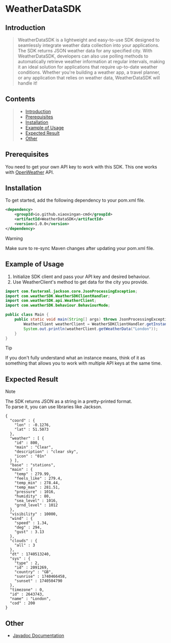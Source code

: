 # WeatherDataSDK
## Introduction
> WeatherDataSDK is a lightweight and easy-to-use SDK designed to seamlessly integrate weather data collection into your applications. The SDK returns JSON weather data for any specified city. With WeatherDataSDK, developers can also use polling methods to automatically retrieve weather information at regular intervals, making it an ideal solution for applications that require up-to-date weather conditions. Whether you're building a weather app, a travel planner, or any application that relies on weather data, WeatherDataSDK will handle it!

## Contents
> * [Introduction](https://github.com/xiaoxingan-cmd/weather-sdk#introduction)
> * [Prerequisites](https://github.com/xiaoxingan-cmd/weather-sdk#prerequisites)
> * [Installation](https://github.com/xiaoxingan-cmd/weather-sdk#installation)
> * [Example of Usage](https://github.com/xiaoxingan-cmd/weather-sdk#example-of-usage)
> * [Expected Result](https://github.com/xiaoxingan-cmd/weather-sdk#expected-result)
> * [Other](https://github.com/xiaoxingan-cmd/weather-sdk#other)

## Prerequisites
You need to get your own API key to work with this SDK. This one works with [OpenWeather](https://openweathermap.org/api) API.

## Installation
To get started, add the following dependency to your pom.xml file.
```xml
<dependency>
    <groupId>io.github.xiaoxingan-cmd</groupId>
    <artifactId>WeatherDataSDK</artifactId>
    <version>1.0.0</version>
</dependency>
```
> [!WARNING]
> Make sure to re-sync Maven changes after updating your pom.xml file.

## Example of Usage
1. Initialize SDK client and pass your API key and desired behaviour.
2. Use WeatherClient's method to get data for the city you provide.
```java
import com.fasterxml.jackson.core.JsonProcessingException;
import com.weatherSDK.WeatherSDKClientHandler;
import com.weatherSDK.api.WeatherClient;
import com.weatherSDK.behaviour.BehaviourMode;

public class Main {
    public static void main(String[] args) throws JsonProcessingException {
        WeatherClient weatherClient = WeatherSDKClientHandler.getInstance("your api key", BehaviourMode.ON_DEMAND);
        System.out.println(weatherClient.getWeatherData("London"));
    }
}
```
> [!TIP]
> If you don't fully understand what an instance means, think of it as something that allows you to work with multiple API keys at the same time.

## Expected Result
>[!NOTE]
> The SDK returns JSON as a string in a pretty-printed format. </br>
> To parse it, you can use libraries like Jackson.
```
{
  "coord" : {
    "lon" : -0.1276,
    "lat" : 51.5073
  },
  "weather" : [ {
    "id" : 800,
    "main" : "Clear",
    "description" : "clear sky",
    "icon" : "01n"
  } ],
  "base" : "stations",
  "main" : {
    "temp" : 279.99,
    "feels_like" : 279.4,
    "temp_min" : 278.44,
    "temp_max" : 281.51,
    "pressure" : 1016,
    "humidity" : 80,
    "sea_level" : 1016,
    "grnd_level" : 1012
  },
  "visibility" : 10000,
  "wind" : {
    "speed" : 1.34,
    "deg" : 294,
    "gust" : 3.13
  },
  "clouds" : {
    "all" : 3
  },
  "dt" : 1740513240,
  "sys" : {
    "type" : 2,
    "id" : 2091269,
    "country" : "GB",
    "sunrise" : 1740466458,
    "sunset" : 1740504790
  },
  "timezone" : 0,
  "id" : 2643743,
  "name" : "London",
  "cod" : 200
}
```
## Other
* [Javadoc Documentation](https://github.com/xiaoxingan-cmd/weather-sdk/tree/master/docs/javadoc)
